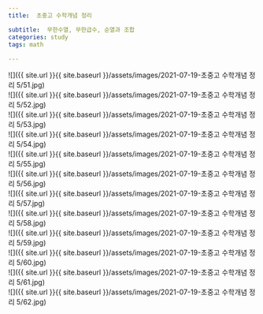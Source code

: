 ```yaml
---
title:  초중고 수학개념 정리

subtitle:  무한수열, 무한급수, 순열과 조합
categories: study 
tags: math
 
---
```


  
  
![]({{ site.url }}{{ site.baseurl }}/assets/images/2021-07-19-초중고 수학개념 정리 5/51.jpg)  
![]({{ site.url }}{{ site.baseurl }}/assets/images/2021-07-19-초중고 수학개념 정리 5/52.jpg)  
![]({{ site.url }}{{ site.baseurl }}/assets/images/2021-07-19-초중고 수학개념 정리 5/53.jpg)  
![]({{ site.url }}{{ site.baseurl }}/assets/images/2021-07-19-초중고 수학개념 정리 5/54.jpg)  
![]({{ site.url }}{{ site.baseurl }}/assets/images/2021-07-19-초중고 수학개념 정리 5/55.jpg)  
![]({{ site.url }}{{ site.baseurl }}/assets/images/2021-07-19-초중고 수학개념 정리 5/56.jpg)  
![]({{ site.url }}{{ site.baseurl }}/assets/images/2021-07-19-초중고 수학개념 정리 5/57.jpg)  
![]({{ site.url }}{{ site.baseurl }}/assets/images/2021-07-19-초중고 수학개념 정리 5/58.jpg)  
![]({{ site.url }}{{ site.baseurl }}/assets/images/2021-07-19-초중고 수학개념 정리 5/59.jpg)  
![]({{ site.url }}{{ site.baseurl }}/assets/images/2021-07-19-초중고 수학개념 정리 5/60.jpg)  
![]({{ site.url }}{{ site.baseurl }}/assets/images/2021-07-19-초중고 수학개념 정리 5/61.jpg)  
![]({{ site.url }}{{ site.baseurl }}/assets/images/2021-07-19-초중고 수학개념 정리 5/62.jpg)  
